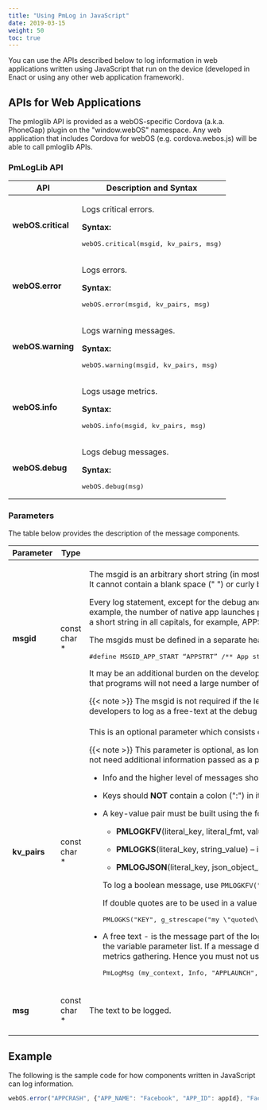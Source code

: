 ```yaml
---
title: "Using PmLog in JavaScript"
date: 2019-03-15
weight: 50
toc: true
---
```


You can use the APIs described below to log information in web applications written using JavaScript that run on the device (developed in Enact or using any other web application framework).

## APIs for Web Applications

The pmloglib API is provided as a webOS-specific Cordova (a.k.a. PhoneGap) plugin on the "window.webOS" namespace.  Any web application that includes Cordova for webOS (e.g. cordova.webos.js) will be able to call pmloglib APIs.

### PmLogLib API

<div class="table-container">
<table class="table is-bordered is-fullwidth">
<colgroup>
<col style="width: auto" />
<col style="width: auto" />
</colgroup>
<thead>
<tr class="header">
<th>API</th>
<th>Description and Syntax</th>
</tr>
</thead>
<tbody>
<tr class="odd">
<td><p><strong>webOS.critical</strong></p></td>
<td><p>Logs critical errors.</p>
<p><strong>Syntax:</strong></p>
<pre>webOS.critical(msgid, kv_pairs, msg)</pre></td>
</tr>
<tr class="even">
<td><p><strong>webOS.error</strong></p></td>
<td><p>Logs errors.</p>
<p><strong>Syntax:</strong></p>
<pre>webOS.error(msgid, kv_pairs, msg)</pre></td>
</tr>
<tr class="odd">
<td><p><strong>webOS.warning</strong></p></td>
<td><p>Logs warning messages.</p>
<p><strong>Syntax:</strong></p>
<pre>webOS.warning(msgid, kv_pairs, msg)</pre></td>
</tr>
<tr class="even">
<td><p><strong>webOS.info</strong></p></td>
<td><p>Logs usage metrics.</p>
<p><strong>Syntax:</strong></p>
<pre>webOS.info(msgid, kv_pairs, msg)</pre></td>
</tr>
<tr class="odd">
<td><p><strong>webOS.debug</strong></p></td>
<td><p>Logs debug messages.</p>
<p><strong>Syntax:</strong></p>
<pre>webOS.debug(msg)</pre></td>
</tr>
</tbody>
</table>
</div>

### Parameters

The table below provides the description of the message components.

<div class="table-container">
<table class="table is-bordered is-fullwidth">
<colgroup>
<col style="width: auto" />
<col style="width: auto" />
<col style="width: auto" />
</colgroup>
<thead>
<tr class="header">
<th>Parameter</th>
<th>Type</th>
<th>Description</th>
</tr>
</thead>
<tbody>
<tr class="odd">
<td><p><strong>msgid</strong></p></td>
<td><p>const char *</p></td>
<td><p>The msgid is an arbitrary short string (in most cases between 5 and 16 characters long) that uniquely identifies a log message within a component. The msgid cannot be a NULL or an empty string. It cannot contain a blank space (" ") or curly brackets ("{}") in it. </p>
<p>Every log statement, except for the debug and trace log statement, is expected to have a unique msgid to clearly differentiate the messages by function and use them for metrics analysis. For example, the number of native app launches per session, can be determined by counting the messages with msgid. The selection of the message IDs is left up to the developer. Typically it would be a short string in all capitals, for example, APPSTRT. It is not necessary that the meaning of the message is apparent from the msgid alone, but it is best to standardize on the names.</p>
<p>The msgids must be defined in a separate header file with comments to indicate their purpose. This will be used in data crunching for metrics. For example: </p>
<pre>#define MSGID_APP_START “APPSTRT” /** App started successfully */</pre>
<p>It may be an additional burden on the developers to add message IDs to log statements. However, considering that our logs at or above INFO should only include significant information, we expect that programs will not need a large number of message IDs and the effort required will be kept minimal. </p>
{{< note >}}
The msgid is not required if the level parameter is set to debug. Since debug level logs are used by developers for code debugging and not used for metrics analysis, it is kept simpler for developers to log as a free-text at the debug level.
{{< /note >}}</td>
</tr>
<tr class="even">
<td><p><strong>kv_pairs</strong></p></td>
<td><p>const char *</p></td>
<td><p>This is an optional parameter which consists of a set of key-value pairs followed by a free text to provide additional information in the logs which can be used for analytics purpose.</p>
{{< note >}}
This parameter is optional, as long as the message ID itself is descriptive. For example, a message with an ID of `NETWORK_DOWN` or `READ_CONF_FAIL` is self-descriptive and does not need additional information passed as a parameter.
{{< /note >}}
</div>
<ul>
<li><p>Info and the higher level of messages should use key-value pairs to provide useful information about the log.</p></li>
<li><p>Keys should <strong>NOT</strong> contain a colon (":") in it.</p></li>
<li><p>A key-value pair must be built using the following helper macros:</p>
<ul>
<li><p><strong>PMLOGKFV</strong>(literal_key, literal_fmt, value) – is a macro which helps build a key-value pair, based on the literal_fmt. </p></li>
<li><p><strong>PMLOGKS</strong>(literal_key, string_value) – is a macro which helps build a key-value pair for string literals.</p></li>
<li><p><strong>PMLOGJSON</strong>(literal_key, json_object_string) - is a macro which helps build a key-value pair for stringified JSON object.</p></li>
</ul>
<p>To log a boolean message, use <code>PMLOGKFV("BOOLKEY","%s","true")</code>.</p>
<p>If double quotes are to be used in a value string, it should be stringified. For example:</p>
<pre>PMLOGKS("KEY", g_strescape("my \"quoted\" string value"));</pre></li>
<li><p>A free text - is the message part of the log. Since this is a format string, it can contain format specifiers, such as <code>%d</code> or <code>%s</code>. These format specifiers will be replaced with respective parameters in the variable parameter list. If a message does not have a free text to log, then it is specified as a blank space (" "). This text is to benefit from a human reading the logs. It will be discarded for any metrics gathering. Hence you must not use this field alone to log critical information. Here is an example of a free text: </p>
<pre>
PmLogMsg (my_context, Info, "APPLAUNCH", 3, PMLOGKFV("ID", "%d", app_info->id), PMLOGKS("NAME", app_info->name), PMLOGKS("STATUS", "launched"), "App launched successfully in %s", _func_);
</pre></li>
</ul></td>
</tr>
<tr class="odd">
<td><p><strong>msg</strong></p></td>
<td><p>const char *</p></td>
<td><p>The text to be logged.</p></td>
</tr>
</tbody>
</table>
</div>

## **Example**

The following is the sample code for how components written in JavaScript can log information.

``` javascript
webOS.error("APPCRASH", {"APP_NAME": "Facebook", "APP_ID": appId}, "Facebook app crashed, restart application");
```
